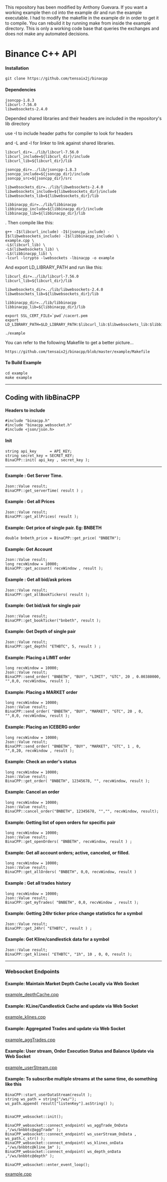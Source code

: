 This repository has been modified by Anthony Guevara. If you want a working example then cd into the example dir and run the example executable. I had to modify the makefile in the example dir in order to get it to compile. 
You can rebuild it by running make from inside the example directory. This is only a working code base that queries the exchanges and does not make 
any automated decisions. 

# Binance C++ API

#### Installation
    git clone https://github.com/tensaix2j/binacpp    

#### Dependencies
	
	jsoncpp-1.8.3
	libcurl-7.56.0
	libwebsockets-2.4.0



Depended shared libraries and their headers are included in the repository's lib directory 

use -I<include path> to include header paths for compiler to look for headers 

and -L<lib path> and -l<libname> for linker to link against shared libraries.

	libcurl_dir=../lib/libcurl-7.56.0
	libcurl_include=${libcurl_dir}/include
	libcurl_lib=${libcurl_dir}/lib
	
	jsoncpp_dir=../lib/jsoncpp-1.8.3
	jsoncpp_include=${jsoncpp_dir}/include
	jsoncpp_src=${jsoncpp_dir}/src
	
	libwebsockets_dir=../lib/libwebsockets-2.4.0
	libwebsockets_include=${libwebsockets_dir}/include
	libwebsockets_lib=${libwebsockets_dir}/lib
	
	libbinacpp_dir=../lib/libbinacpp
	libbinacpp_include=${libbinacpp_dir}/include
	libbinacpp_lib=${libbinacpp_dir}/lib



.
Then compile like this:


	g++ -I$(libcurl_include) -I$(jsoncpp_include) -I$(libwebsockets_include) -I$(libbinacpp_include) \
	example.cpp \
	-L$(libcurl_lib) \
	-L$(libwebsockets_lib) \
	-L$(libbinacpp_lib) \
	-lcurl -lcrypto -lwebsockets -lbinacpp -o example





And export LD\_LIBRARY\_PATH and run like this:

	libcurl_dir=../lib/libcurl-7.56.0
	libcurl_lib=${libcurl_dir}/lib

	libwebsockets_dir=../lib/libwebsockets-2.4.0
	libwebsockets_lib=${libwebsockets_dir}/lib

	libbinacpp_dir=../lib/libbinacpp
	libbinacpp_lib=${libbinacpp_dir}/lib

	export SSL_CERT_FILE=`pwd`/cacert.pem
	export LD_LIBRARY_PATH=$LD_LIBRARY_PATH:$libcurl_lib:$libwebsockets_lib:$libbinacpp_lib

	./example 





You can refer to the following Makefile to get a better picture...

	https://github.com/tensaix2j/binacpp/blob/master/example/Makefile


#### To Build Example
	
	cd example
	make example

---
## Coding with libBinaCPP

#### Headers to include

	#include "binacpp.h"	
	#include "binacpp_websocket.h"
	#include <json/json.h>


#### Init
	string api_key 		= API_KEY;
	string secret_key = SECRET_KEY;
	BinaCPP::init( api_key , secret_key );

---
#### Example : Get Server Time.
	
	Json::Value result;
	BinaCPP::get_serverTime( result ) ;

#### Example : Get all Prices

	Json::Value result;
	BinaCPP::get_allPrices( result );

#### Example: Get price of single pair. Eg: BNBETH

	double bnbeth_price = BinaCPP::get_price( "BNBETH");

#### Example: Get Account 
	
	Json::Value result;
	long recvWindow = 10000;	
	BinaCPP::get_account( recvWindow , result );

#### Example : Get all bid/ask prices
	
	Json::Value result;
	BinaCPP::get_allBookTickers( result );

#### Example: Get bid/ask for single pair
	
	Json::Value result;
	BinaCPP::get_bookTicker("bnbeth", result );
	
#### Example: Get Depth of single pair
	
	Json::Value result;
	BinaCPP::get_depth( "ETHBTC", 5, result ) ;
	

#### Example: Placing a LIMIT order
	
	long recvWindow = 10000;	
	Json::Value result;
	BinaCPP::send_order( "BNBETH", "BUY", "LIMIT", "GTC", 20 , 0.00380000, "",0,0, recvWindow, result );

#### Example: Placing a MARKET order

	long recvWindow = 10000;
	Json::Value result;
	BinaCPP::send_order( "BNBETH", "BUY", "MARKET", "GTC", 20 , 0,   "",0,0, recvWindow, result );

#### Example: Placing an ICEBERG order
	
	long recvWindow = 10000;
	Json::Value result;
	BinaCPP::send_order( "BNBETH", "BUY", "MARKET", "GTC", 1 , 0,   "",0,20, recvWindow , result );

#### Example: Check an order's status

	long recvWindow = 10000;
	Json::Value result;
	BinaCPP::get_order( "BNBETH", 12345678, "", recvWindow, result );

#### Example: Cancel an order

	long recvWindow = 10000;
	Json::Value result;
	BinaCPP::cancel_order("BNBETH", 12345678, "","", recvWindow, result);

#### Example: Getting list of open orders for specific pair
	
	long recvWindow = 10000;
	Json::Value result;
	BinaCPP::get_openOrders( "BNBETH", recvWindow, result ) ;

#### Example: Get all account orders; active, canceled, or filled.
	
	long recvWindow = 10000;
	Json::Value result;
	BinaCPP::get_allOrders( "BNBETH", 0,0, recvWindow, result ) 

#### Example : Get all trades history
	
	long recvWindow = 10000;
	Json::Value result;
	BinaCPP::get_myTrades( "BNBETH", 0,0, recvWindow , result );

#### Example: Getting 24hr ticker price change statistics for a symbol
	
	Json::Value result;
	BinaCPP::get_24hr( "ETHBTC", result ) ;

#### Example: Get Kline/candlestick data for a symbol
	
	Json::Value result;
	BinaCPP::get_klines( "ETHBTC", "1h", 10 , 0, 0, result );

---

### Websocket Endpoints ###


#### Example: Maintain Market Depth Cache Locally via Web Socket
	
	
[example_depthCache.cpp](https://github.com/tensaix2j/binacpp/blob/master/example/example_depthCache.cpp)

#### Example: KLine/Candlestick Cache and update via Web Socket
	

[example_klines.cpp](https://github.com/tensaix2j/binacpp/blob/master/example/example_klines.cpp)

#### Example: Aggregated Trades and update via Web Socket

[example_aggTrades.cpp](https://github.com/tensaix2j/binacpp/blob/master/example/example_aggTrades.cpp)


#### Example: User stream, Order Execution Status and Balance Update via Web Socket

[example_userStream.cpp](https://github.com/tensaix2j/binacpp/blob/master/example/example_userStream.cpp)


#### Example: To subscribe multiple streams at the same time, do something like this

	BinaCPP::start_userDataStream(result );
	string ws_path = string("/ws/");
	ws_path.append( result["listenKey"].asString() );


	BinaCPP_websocket::init();
 	
 	BinaCPP_websocket::connect_endpoint( ws_aggTrade_OnData ,"/ws/bnbbtc@aggTrade" ); 
	BinaCPP_websocket::connect_endpoint( ws_userStream_OnData , ws_path.c_str() ); 
	BinaCPP_websocket::connect_endpoint( ws_klines_onData ,"/ws/bnbbtc@kline_1m" ); 
	BinaCPP_websocket::connect_endpoint( ws_depth_onData ,"/ws/bnbbtc@depth" ); 
 		
	BinaCPP_websocket::enter_event_loop(); 

[example.cpp](https://github.com/tensaix2j/binacpp/blob/master/example/example.cpp)

	


